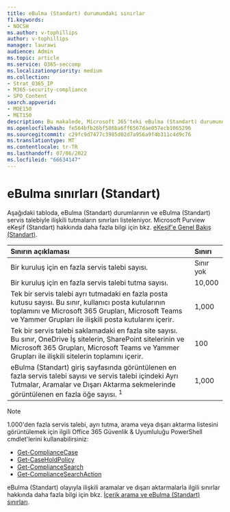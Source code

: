 ```yaml
---
title: eBulma (Standart) durumundaki sınırlar
f1.keywords:
- NOCSH
ms.author: v-tophillips
author: v-tophillips
manager: laurawi
audience: Admin
ms.topic: article
ms.service: O365-seccomp
ms.localizationpriority: medium
ms.collection:
- Strat_O365_IP
- M365-security-compliance
- SPO_Content
search.appverid:
- MOE150
- MET150
description: Bu makalede, Microsoft 365'teki eBulma (Standart) durumundaki sınırlar açıklanmaktadır.
ms.openlocfilehash: fe564bfb26bf586ba6ff6567dae057ecb1065296
ms.sourcegitcommit: c29fc9d7477c3985d02d7a956a9f4b311c4d9c76
ms.translationtype: MT
ms.contentlocale: tr-TR
ms.lasthandoff: 07/06/2022
ms.locfileid: "66634147"
---
```

# <a name="limits-in-ediscovery-standard"></a>eBulma sınırları (Standart)

Aşağıdaki tabloda, eBulma (Standart) durumlarının ve eBulma (Standart) servis talebiyle ilişkili tutmaların sınırları listeleniyor. Microsoft Purview eKeşif (Standart) hakkında daha fazla bilgi için bkz. [eKeşif'e Genel Bakış (Standart)](./get-started-core-ediscovery.md).
    
  | Sınırın açıklaması | Sınırı |
  |:-----|:-----|
  |Bir kuruluş için en fazla servis talebi sayısı.  <br/> |Sınır yok  <br/> |
  |Bir kuruluş için en fazla servis talebi tutma sayısı.  <br/> |10,000  <br/> |
  |Tek bir servis talebi ayrı tutmadaki en fazla posta kutusu sayısı. Bu sınır, kullanıcı posta kutularının toplamını ve Microsoft 365 Grupları, Microsoft Teams ve Yammer Grupları ile ilişkili posta kutularını içerir.  <br/> |1,000  <br/> |
  |Tek bir servis talebi saklamadaki en fazla site sayısı. Bu sınır, OneDrive İş sitelerin, SharePoint sitelerinin ve Microsoft 365 Grupları, Microsoft Teams ve Yammer Grupları ile ilişkili sitelerin toplamını içerir.  <br/> |100  <br/> |
  |eBulma (Standart) giriş sayfasında görüntülenen en fazla servis talebi sayısı ve servis talebi içindeki Ayrı Tutmalar, Aramalar ve Dışarı Aktarma sekmelerinde görüntülenen en fazla öğe sayısı. <sup>1</sup> |1,000|

   > [!NOTE]
   > <sup></sup> 1.000'den fazla servis talebi, ayrı tutma, arama veya dışarı aktarma listesini görüntülemek için ilgili Office 365 Güvenlik & Uyumluluğu PowerShell cmdlet'lerini kullanabilirsiniz:
   > 
   > - [Get-ComplianceCase](/powershell/module/exchange/get-compliancecase)
   > - [Get-CaseHoldPolicy](/powershell/module/exchange/get-caseholdpolicy)
   > - [Get-ComplianceSearch](/powershell/module/exchange/get-compliancesearch)
   > - [Get-ComplianceSearchAction](/powershell/module/exchange/get-compliancesearchaction)

eBulma (Standart) olayıyla ilişkili aramalar ve dışarı aktarmalarla ilgili sınırlar hakkında daha fazla bilgi için bkz. [İçerik arama ve eBulma (Standart) sınırları](limits-for-content-search.md).